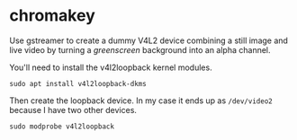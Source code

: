 # chromakey
Use gstreamer to create a dummy V4L2 device combining a still image and live video by turning a _greenscreen_ background into an alpha channel.

You'll need to install the v4l2loopback kernel modules.

```sudo apt install v4l2loopback-dkms```

Then create the loopback device. In my case it ends up as `/dev/video2` because I have two
other devices.

```sudo modprobe v4l2loopback```